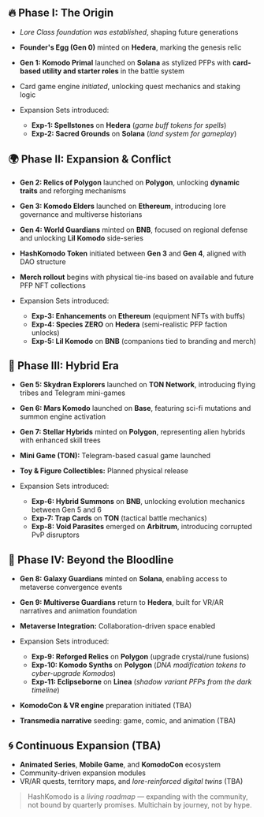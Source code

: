 ## 🔥 Phase I: The Origin

* *Lore Class foundation was established*, shaping future generations
* **Founder's Egg (Gen 0)** minted on **Hedera**, marking the genesis relic
* **Gen 1: Komodo Primal** launched on **Solana** as stylized PFPs with **card-based utility and starter roles** in the battle system
* Card game engine *initiated*, unlocking quest mechanics and staking logic
* Expansion Sets introduced:

  * **Exp-1: Spellstones** on **Hedera** (*game buff tokens for spells*)
  * **Exp-2: Sacred Grounds** on **Solana** (*land system for gameplay*)

## 🌍 Phase II: Expansion & Conflict

* **Gen 2: Relics of Polygon** launched on **Polygon**, unlocking **dynamic traits** and reforging mechanisms
* **Gen 3: Komodo Elders** launched on **Ethereum**, introducing lore governance and multiverse historians
* **Gen 4: World Guardians** minted on **BNB**, focused on regional defense and unlocking **Lil Komodo** side-series
* **HashKomodo Token** initiated between **Gen 3** and **Gen 4**, aligned with DAO structure
* **Merch rollout** begins with physical tie-ins based on available and future PFP NFT collections
* Expansion Sets introduced:

  * **Exp-3: Enhancements** on **Ethereum** (equipment NFTs with buffs)
  * **Exp-4: Species ZERO** on **Hedera** (semi-realistic PFP faction unlocks)
  * **Exp-5: Lil Komodo** on **BNB** (companions tied to branding and merch)

## 🚀 Phase III: Hybrid Era

* **Gen 5: Skydran Explorers** launched on **TON Network**, introducing flying tribes and Telegram mini-games

* **Gen 6: Mars Komodo** launched on **Base**, featuring sci-fi mutations and summon engine activation

* **Gen 7: Stellar Hybrids** minted on **Polygon**, representing alien hybrids with enhanced skill trees

* **Mini Game (TON):** Telegram-based casual game launched

* **Toy & Figure Collectibles:** Planned physical release

* Expansion Sets introduced:

  * **Exp-6: Hybrid Summons** on **BNB**, unlocking evolution mechanics between Gen 5 and 6
  * **Exp-7: Trap Cards** on **TON** (tactical battle mechanics)
  * **Exp-8: Void Parasites** emerged on **Arbitrum**, introducing corrupted PvP disruptors

## 🌌 Phase IV: Beyond the Bloodline

* **Gen 8: Galaxy Guardians** minted on **Solana**, enabling access to metaverse convergence events

* **Gen 9: Multiverse Guardians** return to **Hedera**, built for VR/AR narratives and animation foundation

* **Metaverse Integration:** Collaboration-driven space enabled

* Expansion Sets introduced:

  * **Exp-9: Reforged Relics** on **Polygon** (upgrade crystal/rune fusions)
  * **Exp-10: Komodo Synths** on **Polygon** (*DNA modification tokens to cyber-upgrade Komodos*)
  * **Exp-11: Eclipseborne** on **Linea** (*shadow variant PFPs from the dark timeline*)

* **KomodoCon & VR engine** preparation initiated (TBA)

* **Transmedia narrative** seeding: game, comic, and animation (TBA)

## 🌀 Continuous Expansion (TBA)

* **Animated Series**, **Mobile Game**, and **KomodoCon** ecosystem
* Community-driven expansion modules
* VR/AR quests, territory maps, and *lore-reinforced digital twins* (TBA)

> HashKomodo is a *living roadmap* — expanding with the community, not bound by quarterly promises. Multichain by journey, not by hype.
